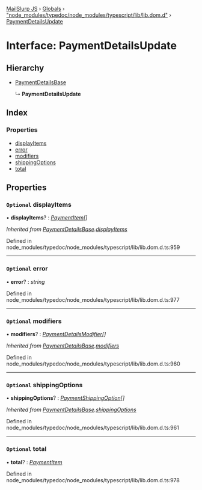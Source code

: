 [MailSlurp JS](../README.md) › [Globals](../globals.md) › ["node_modules/typedoc/node_modules/typescript/lib/lib.dom.d"](../modules/_node_modules_typedoc_node_modules_typescript_lib_lib_dom_d_.md) › [PaymentDetailsUpdate](_node_modules_typedoc_node_modules_typescript_lib_lib_dom_d_.paymentdetailsupdate.md)

# Interface: PaymentDetailsUpdate

## Hierarchy

* [PaymentDetailsBase](_node_modules_typedoc_node_modules_typescript_lib_lib_dom_d_.paymentdetailsbase.md)

  ↳ **PaymentDetailsUpdate**

## Index

### Properties

* [displayItems](_node_modules_typedoc_node_modules_typescript_lib_lib_dom_d_.paymentdetailsupdate.md#optional-displayitems)
* [error](_node_modules_typedoc_node_modules_typescript_lib_lib_dom_d_.paymentdetailsupdate.md#optional-error)
* [modifiers](_node_modules_typedoc_node_modules_typescript_lib_lib_dom_d_.paymentdetailsupdate.md#optional-modifiers)
* [shippingOptions](_node_modules_typedoc_node_modules_typescript_lib_lib_dom_d_.paymentdetailsupdate.md#optional-shippingoptions)
* [total](_node_modules_typedoc_node_modules_typescript_lib_lib_dom_d_.paymentdetailsupdate.md#optional-total)

## Properties

### `Optional` displayItems

• **displayItems**? : *[PaymentItem](_node_modules_typedoc_node_modules_typescript_lib_lib_dom_d_.paymentitem.md)[]*

*Inherited from [PaymentDetailsBase](_node_modules_typedoc_node_modules_typescript_lib_lib_dom_d_.paymentdetailsbase.md).[displayItems](_node_modules_typedoc_node_modules_typescript_lib_lib_dom_d_.paymentdetailsbase.md#optional-displayitems)*

Defined in node_modules/typedoc/node_modules/typescript/lib/lib.dom.d.ts:959

___

### `Optional` error

• **error**? : *string*

Defined in node_modules/typedoc/node_modules/typescript/lib/lib.dom.d.ts:977

___

### `Optional` modifiers

• **modifiers**? : *[PaymentDetailsModifier](_node_modules_typedoc_node_modules_typescript_lib_lib_dom_d_.paymentdetailsmodifier.md)[]*

*Inherited from [PaymentDetailsBase](_node_modules_typedoc_node_modules_typescript_lib_lib_dom_d_.paymentdetailsbase.md).[modifiers](_node_modules_typedoc_node_modules_typescript_lib_lib_dom_d_.paymentdetailsbase.md#optional-modifiers)*

Defined in node_modules/typedoc/node_modules/typescript/lib/lib.dom.d.ts:960

___

### `Optional` shippingOptions

• **shippingOptions**? : *[PaymentShippingOption](_node_modules_typedoc_node_modules_typescript_lib_lib_dom_d_.paymentshippingoption.md)[]*

*Inherited from [PaymentDetailsBase](_node_modules_typedoc_node_modules_typescript_lib_lib_dom_d_.paymentdetailsbase.md).[shippingOptions](_node_modules_typedoc_node_modules_typescript_lib_lib_dom_d_.paymentdetailsbase.md#optional-shippingoptions)*

Defined in node_modules/typedoc/node_modules/typescript/lib/lib.dom.d.ts:961

___

### `Optional` total

• **total**? : *[PaymentItem](_node_modules_typedoc_node_modules_typescript_lib_lib_dom_d_.paymentitem.md)*

Defined in node_modules/typedoc/node_modules/typescript/lib/lib.dom.d.ts:978
